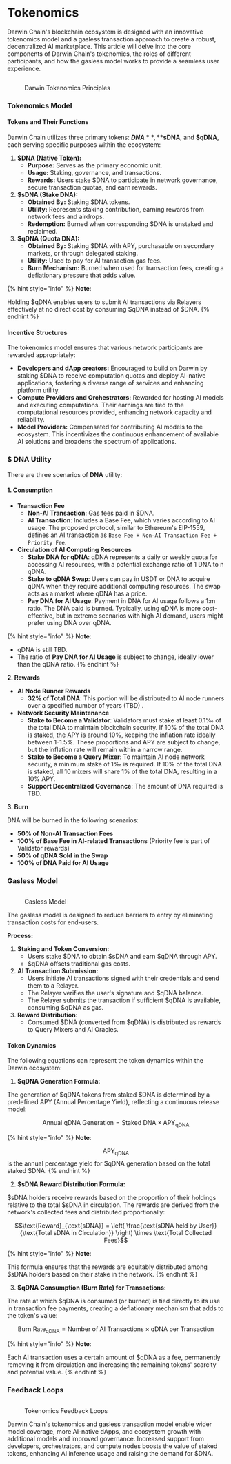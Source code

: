 # Tokenomics

Darwin Chain's blockchain ecosystem is designed with an innovative tokenomics model and a gasless transaction approach to create a robust, decentralized AI marketplace. This article will delve into the core components of Darwin Chain's tokenomics, the roles of different participants, and how the gasless model works to provide a seamless user experience.

<figure><img src="../.gitbook/assets/Asset 23@300x (7).png" alt=""><figcaption><p>Darwin Tokenomics Principles</p></figcaption></figure>

### Tokenomics Model

#### Tokens and Their Functions

Darwin Chain utilizes three primary tokens: **$DNA**, **$sDNA**, and **$qDNA**, each serving specific purposes within the ecosystem:

1. **$DNA (Native Token):**
   * **Purpose:** Serves as the primary economic unit.
   * **Usage:** Staking, governance, and transactions.
   * **Rewards:** Users stake $DNA to participate in network governance, secure transaction quotas, and earn rewards.
2. **$sDNA (Stake DNA):**
   * **Obtained By:** Staking $DNA tokens.
   * **Utility:** Represents staking contribution, earning rewards from network fees and airdrops.
   * **Redemption:** Burned when corresponding $DNA is unstaked and reclaimed.
3. **$qDNA (Quota DNA):**
   * **Obtained By:** Staking $DNA with APY, purchasable on secondary markets, or through delegated staking.
   * **Utility:** Used to pay for AI transaction gas fees.&#x20;
   * **Burn Mechanism:** Burned when used for transaction fees, creating a deflationary pressure that adds value.

{% hint style="info" %}
**Note**:

Holding $qDNA enables users to submit AI transactions via Relayers effectively at no direct cost by consuming $qDNA instead of $DNA.
{% endhint %}

#### Incentive Structures

The tokenomics model ensures that various network participants are rewarded appropriately:

* **Developers and dApp creators:** Encouraged to build on Darwin by staking $DNA to receive computation quotas and deploy AI-native applications, fostering a diverse range of services and enhancing platform utility.
* **Compute Providers and Orchestrators:** Rewarded for hosting AI models and executing computations. Their earnings are tied to the computational resources provided, enhancing network capacity and reliability.
* **Model Providers:** Compensated for contributing AI models to the ecosystem. This incentivizes the continuous enhancement of available AI solutions and broadens the spectrum of applications.

### $ DNA Utility

There are three scenarios of **DNA** utility:&#x20;

#### 1. Consumption

* **Transaction Fee**
  * **Non-AI Transaction**: Gas fees paid in $DNA.
  * **AI Transaction**: Includes a Base Fee, which varies according to AI usage. The proposed protocol, similar to Ethereum's EIP-1559, defines an AI transaction as `Base Fee + Non-AI Transaction Fee + Priority Fee`.
* **Circulation of AI Computing Resources**
  * **Stake DNA for qDNA**: qDNA represents a daily or weekly quota for accessing AI resources, with a potential exchange ratio of 1 DNA to n qDNA.
  * **Stake to qDNA Swap**: Users can pay in USDT or DNA to acquire qDNA when they require additional computing resources. The swap acts as a market where qDNA has a price.
  * **Pay DNA for AI Usage**: Payment in DNA for AI usage follows a 1:m ratio. The DNA paid is burned. Typically, using qDNA is more cost-effective, but in extreme scenarios with high AI demand, users might prefer using DNA over qDNA.

{% hint style="info" %}
**Note**:

* qDNA is still TBD.
* The ratio of **Pay DNA for AI Usage** is subject to change, ideally lower than the qDNA ratio.
{% endhint %}

**2. Rewards**

* **AI Node Runner Rewards**
  * **32% of Total DNA**: This portion will be distributed to AI node runners over a specified number of years (TBD) .
* **Network Security Maintenance**
  * **Stake to Become a Validator**: Validators must stake at least 0.1‰ of the total DNA to maintain blockchain security. If 10% of the total DNA is staked, the APY is around 10%, keeping the inflation rate ideally between 1-1.5%. These proportions and APY are subject to change, but the inflation rate will remain within a narrow range.
  * **Stake to Become a Query Mixer**: To maintain AI node network security, a minimum stake of 1‰ is required. If 10% of the total DNA is staked, all 10 mixers will share 1% of the total DNA, resulting in a 10% APY.
  * **Support Decentralized Governance**: The amount of DNA required is TBD.

**3. Burn**

DNA will be burned in the following scenarios:

* **50% of Non-AI Transaction Fees**
* **100% of Base Fee in AI-related Transactions** (Priority fee is part of Validator rewards)
* **50% of qDNA Sold in the Swap**
* **100% of DNA Paid for AI Usage**

### Gasless Model

<figure><img src="../.gitbook/assets/darwin flow 4.gif" alt=""><figcaption><p>Gasless Model</p></figcaption></figure>

The gasless model is designed to reduce barriers to entry by eliminating transaction costs for end-users.

**Process:**

1. **Staking and Token Conversion:**
   * Users stake $DNA to obtain $sDNA and earn $qDNA through APY.
   * $qDNA offsets traditional gas costs.
2. **AI Transaction Submission:**
   * Users initiate AI transactions signed with their credentials and send them to a Relayer.
   * The Relayer verifies the user's signature and $qDNA balance.
   * The Relayer submits the transaction if sufficient $qDNA is available, consuming $qDNA as gas.
3. **Reward Distribution:**
   * Consumed $DNA (converted from $qDNA) is distributed as rewards to Query Mixers and AI Oracles.

#### Token Dynamics

The following equations can represent the token dynamics within the Darwin ecosystem:

1. **$qDNA Generation Formula:**

The generation of $qDNA tokens from staked $DNA is determined by a predefined APY (Annual Percentage Yield), reflecting a continuous release model:

$$\text{Annual qDNA Generation} = \text{Staked DNA} \times \text{APY}_{\text{qDNA}}$$

{% hint style="info" %}
**Note**:

$$\text{APY}_{\text{qDNA}}$$ is the annual percentage yield for $qDNA generation based on the total staked $DNA.
{% endhint %}

2. **$sDNA Reward Distribution Formula:**

$sDNA holders receive rewards based on the proportion of their holdings relative to the total $sDNA in circulation. The rewards are derived from the network's collected fees and distributed proportionally:

$$\text{Reward}_{\text{sDNA}} = \left( \frac{\text{sDNA held by User}}{\text{Total sDNA in Circulation}} \right) \times \text{Total Collected Fees}$$

{% hint style="info" %}
**Note**:

This formula ensures that the rewards are equitably distributed among $sDNA holders based on their stake in the network.
{% endhint %}

3. **$qDNA Consumption (Burn Rate) for Transactions:**

The rate at which $qDNA is consumed (or burned) is tied directly to its use in transaction fee payments, creating a deflationary mechanism that adds to the token's value:

$$\text{Burn Rate}_{\text{qDNA}} = \text{Number of AI Transactions} \times \text{qDNA per Transaction}$$

{% hint style="info" %}
**Note**:

Each AI transaction uses a certain amount of $qDNA as a fee, permanently removing it from circulation and increasing the remaining tokens' scarcity and potential value.
{% endhint %}

### Feedback Loops

<figure><img src="../.gitbook/assets/image (8).png" alt=""><figcaption><p>Tokenomics Feedback Loops</p></figcaption></figure>

Darwin Chain's tokenomics and gasless transaction model enable wider model coverage, more AI-native dApps, and ecosystem growth with additional models and improved governance. Increased support from developers, orchestrators, and compute nodes boosts the value of staked tokens, enhancing AI inference usage and raising the demand for $DNA.
